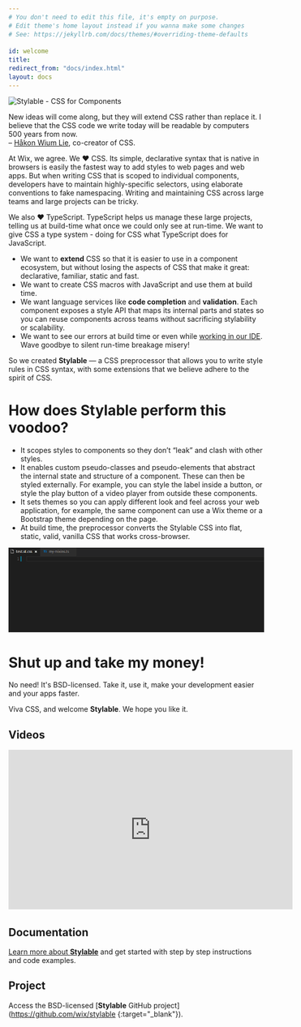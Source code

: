 ```yaml
---
# You don't need to edit this file, it's empty on purpose.
# Edit theme's home layout instead if you wanna make some changes
# See: https://jekyllrb.com/docs/themes/#overriding-theme-defaults

id: welcome
title:
redirect_from: "docs/index.html"
layout: docs
---
```


<img class="home-logo" src="{{ site.baseurl }}/images/96-logo-vertical.svg" alt="Stylable - CSS for Components" />

<p class="quote">New ideas will come along, but they will extend CSS rather than replace it. I believe that the CSS code we write today will be readable by computers 500 years from now.<br>
– <a href="https://dev.opera.com/articles/css-twenty-years-hakon/">Håkon Wium Lie</a>, co-creator of CSS.
</p>




At Wix, we agree. We &hearts; CSS. Its simple, declarative syntax that is native in browsers is easily the fastest way to add styles to web pages and web apps. But when writing CSS that is scoped to individual components, developers have to maintain highly-specific selectors, using elaborate conventions to fake namespacing. Writing and maintaining CSS across large teams and large projects can be tricky.

We also &hearts; TypeScript. TypeScript helps us manage these large projects, telling us at build-time what once we could only see at run-time. We want to give CSS a type system - doing for CSS what TypeScript does for JavaScript.

* We want to **extend** CSS so that it is easier to use in a component ecosystem, but without losing the aspects of CSS that make it great: declarative, familiar, static and fast. 
* We want to create CSS macros with JavaScript and use them at build time.
* We want language services like **code completion** and **validation**. Each component exposes a style API that maps its internal parts and states so you can reuse components across teams without sacrificing stylability or scalability.
* We want to see our errors at build time or even while [working in our IDE](https://marketplace.visualstudio.com/search?term=stylable-intelligence&target=VSCode&category=All%20categories&sortBy=Relevance). Wave goodbye to silent run-time breakage misery!

So we created **Stylable** — a CSS preprocessor that allows you to write style rules in CSS syntax, with some extensions that we believe adhere to the spirit of CSS.

# How does Stylable perform this voodoo?

* It scopes styles to components so they don’t “leak” and clash with other styles.
* It enables custom pseudo-classes and pseudo-elements that abstract the internal state and structure of a component. These can then be styled externally. For example, you can style the label inside a button, or style the play button of a video player from outside these components.
* It sets themes so you can apply different look and feel across your web application, for example, the same component can use a Wix theme or a Bootstrap theme depending on the page.
* At build time, the preprocessor converts the Stylable CSS into flat, static, valid, vanilla CSS that works cross-browser.

![Stylable Intelligence](./images/intelligence.gif)

# Shut up and take my money!

No need! It's BSD-licensed. Take it, use it, make your development easier and your apps faster.

Viva CSS, and welcome **Stylable**. We hope you like it. 

## Videos
<iframe width="560" height="315" src="https://www.youtube-nocookie.com/embed/Cx-JyJ9eXks?rel=0" frameborder="0" allowfullscreen></iframe>

## Documentation

[Learn more about **Stylable**](./docs/get-started.md) and get started with step by step instructions and code examples.

## Project

Access the BSD-licensed [**Stylable** GitHub project](https://github.com/wix/stylable {:target="_blank"}).
